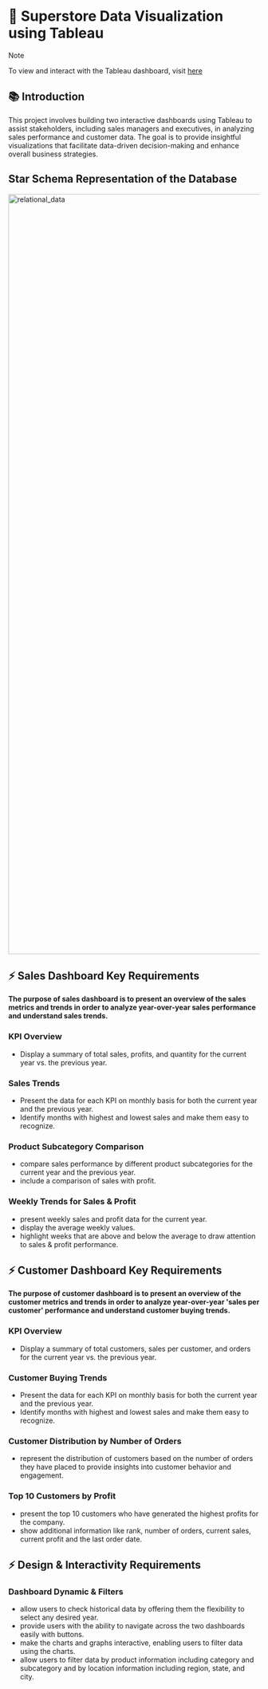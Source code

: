 # 🏪 Superstore Data Visualization using Tableau
> [!NOTE]
> To view and interact with the Tableau dashboard, visit [here](https://public.tableau.com/views/Sales_Customer_practice/CustomerDashboard?:language=en-US&:sid=&:redirect=auth&:display_count=n&:origin=viz_share_link)

## 📚 Introduction

This project involves building two interactive dashboards using Tableau to assist stakeholders, including sales managers and executives, in analyzing sales performance and customer data. The goal is to provide insightful visualizations that facilitate data-driven decision-making and enhance overall business strategies.

## Star Schema Representation of the Database

<img width="1525" alt="relational_data" src="https://github.com/Su-Jung-Choi/superstore_tableau/assets/88897881/6d29c437-2f24-4e54-a03f-f95089fa5789">

## ⚡ Sales Dashboard Key Requirements

**The purpose of sales dashboard is to present an overview of the sales metrics and trends in order to analyze year-over-year sales performance and understand sales trends.**

### KPI Overview

- Display a summary of total sales, profits, and quantity for the current year vs. the previous year.

### Sales Trends

- Present the data for each KPI on monthly basis for both the current year and the previous year.
- Identify months with highest and lowest sales and make them easy to recognize.

### Product Subcategory Comparison

- compare sales performance by different product subcategories for the current year and the previous year.
- include a comparison of sales with profit.

### Weekly Trends for Sales & Profit

- present weekly sales and profit data for the current year.
- display the average weekly values.
- highlight weeks that are above and below the average to draw attention to sales & profit performance.

## ⚡ Customer Dashboard Key Requirements
**The purpose of customer dashboard is to present an overview of the customer metrics and trends in order to analyze year-over-year 'sales per customer' performance and understand customer buying trends.**

### KPI Overview

- Display a summary of total customers, sales per customer, and orders for the current year vs. the previous year.

### Customer Buying Trends

- Present the data for each KPI on monthly basis for both the current year and the previous year.
- Identify months with highest and lowest sales and make them easy to recognize.

### Customer Distribution by Number of Orders

- represent the distribution of customers based on the number of orders they have placed to provide insights into customer behavior and engagement.

### Top 10 Customers by Profit

- present the top 10 customers who have generated the highest profits for the company.
- show additional information like rank, number of orders, current sales, current profit and the last order date.

## ⚡ Design & Interactivity Requirements

### Dashboard Dynamic & Filters

- allow users to check historical data by offering them the flexibility to select any desired year.
- provide users with the ability to navigate across the two dashboards easily with buttons.
- make the charts and graphs interactive, enabling users to filter data using the charts.
- allow users to filter data by product information including category and subcategory and by location information including region, state, and city.
